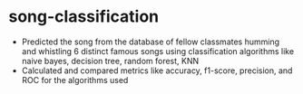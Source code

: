 # song-classification
* Predicted the song from the database of fellow classmates humming and whistling 6 distinct famous songs using classification algorithms like naive bayes, decision tree, random forest, KNN
* Calculated and compared metrics like accuracy, f1-score, precision, and ROC for the algorithms used
